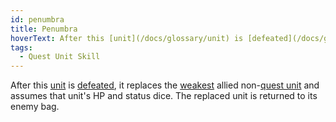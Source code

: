 ```yaml
---
id: penumbra
title: Penumbra
hoverText: After this [unit](/docs/glossary/unit) is [defeated](/docs/glossary/defeated), it replaces the [weakest](/docs/glossary/weakest) allied non-[quest unit](/docs/glossary/quest-unit) and assumes that unit's HP and status dice. The replaced unit is returned to its enemy bag.
tags:
  - Quest Unit Skill
---
```


After this [unit](/docs/glossary/unit) is [defeated](/docs/glossary/defeated), it replaces the [weakest](/docs/glossary/weakest) allied non-[quest unit](/docs/glossary/quest-unit) and assumes that unit's HP and status dice. The replaced unit is returned to its enemy bag.

